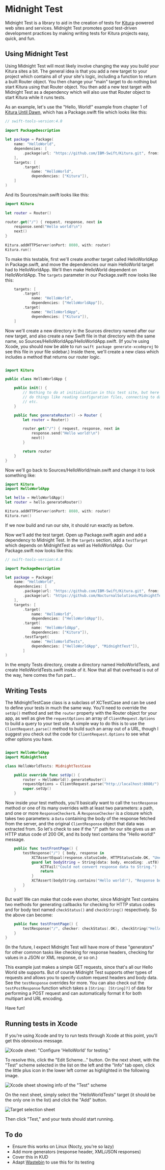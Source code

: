 # Midnight Test

Midnight Test is a library to aid in the creation of tests for [Kitura](https://kitura.io)-powered web sites and services. Midnight Test promotes good test-driven development practices by making writing tests for Kitura projects easy, quick, and fun.

## Using Midnight Test

Using Midnight Test will most likely involve changing the way you build your Kitura sites a bit. The general idea is that you add a new target to your project which contains all of your site's logic, including a function to return a built Router object. You then change your "main" target to do nothing but start Kitura using that Router object. You then add a new test target with Midnight Test as a dependency which will also use that Router object to start Kitura while it runs tests.

As an example, let's use the "Hello, World!" example from chapter 1 of [Kitura Until Dawn](https://learnkitura.com), which has a Package.swift file which looks like this:

```swift
// swift-tools-version:4.0
​
import PackageDescription
​
let package = Package(
    name: "HelloWorld",
    dependencies: [
        .package(url: "https://github.com/IBM-Swift/Kitura.git", from: "2.0.0")
    ],
    targets: [
        .target(
            name: "HelloWorld",
            dependencies: ["Kitura"]),
    ]
)
```

And its Sources/main.swift looks like this:

```swift
import Kitura
​
let router = Router()
​
router.get("/") { request, response, next in
    response.send("Hello world!\n")
    next()
}
​
Kitura.addHTTPServer(onPort: 8080, with: router)
Kitura.run()
```

To make this testable, first we'll create another target called HelloWorldApp in Package.swift, and move the dependencies our main HelloWorld target had to HelloWorldApp. We'll then make HelloWorld dependent on HelloWorldApp. The `targets` parameter in our Package.swift now looks like this:

```swift
    targets: [
        .target(
            name: "HelloWorld",
            dependencies: ["HelloWorldApp"]),
        .target(
            name: "HelloWorldApp",
            dependencies: ["Kitura"]),
    ]
```

Now we'll create a new directory in the Sources directory named after our new target, and also create a new Swift file in that directory with the same name, so Sources/HelloWorldApp/HelloWorldApp.swift. (If you're using Xcode, you should now be able to run `swift package generate-xcodeproj` to see this file in your file sidebar.) Inside there, we'll create a new class which includes a method that returns our router logic.

```swift

import Kitura

public class HelloWorldApp {

    public init() {
        // Nothing to do at initialization in this test site, but here you could
        // do things like reading configuration files, connecting to databses,
        // etc.
    }

    public func generateRouter() -> Router {
        let router = Router()

        router.get("/") { request, response, next in
            response.send("Hello world!\n")
            next()
        }

        return router
    }
}
```

Now we'll go back to Sources/HelloWorld/main.swift and change it to look something like:

```swift
import Kitura
import HelloWorldApp

let hello = HelloWorldApp()
let router = hello.generateRouter()

Kitura.addHTTPServer(onPort: 8080, with: router)
Kitura.run()
```

If we now build and run our site, it should run exactly as before.

Now we'll add the test target. Open up Package.swift again and add a dependency to Midnight Test. In the `targets` section, add a `testTarget` which depends on MidnightTest as well as HelloWorldApp. Our Package.swift now looks like this:

```swift
// swift-tools-version:4.0

import PackageDescription

let package = Package(
    name: "HelloWorld",
    dependencies: [
        .package(url: "https://github.com/IBM-Swift/Kitura.git", from: "2.0.0"),
        .package(url: "https://github.com/NocturnalSolutions/MidnightTest.git", from: "0.0.1"),
    ],
    targets: [
        .target(
            name: "HelloWorld",
            dependencies: ["HelloWorldApp"]),
        .target(
            name: "HelloWorldApp",
            dependencies: ["Kitura"]),
        .testTarget(
            name: "HelloWorldTests",
            dependencies: ["HelloWorldApp", "MidnightTest"]),
        ]
)
```

In the empty Tests directory, create a directory named HelloWorldTests, and create HelloWorldTests.swift inside of it. Now that all that overhead is out of the way, here comes the fun part…

## Writing Tests

The MidnightTestCase class is a subclass of XCTestCase and can be used to define your tests in much the same way. You'll need to override the `setUp()` method and set the `router` property with the Router object for your app, as well as give the `requestOptions`  an array of `ClientRequest.Options` to build a query to your test site. A simple way to do this is to use the `ClientRequest.parse()` method to build such an array out of a URL, though I suggest you check out the code for `ClientRequest.Options` to see what other options you have.

```swift

import HelloWorldApp
import MidnightTest

class HelloWorldTests: MidnightTestCase

    public override func setUp() {
        router = HelloWorld().generateRouter()
        requestOptions = ClientRequest.parse("http://localhost:8080/")
        super.setUp()
    }
```

Now inside your test methods, you'll basically want to call the `testResponse` method or one of its many overrides with at least two parameters: a path, and one or more `ResponseChecker`s. A `ResponseChecker` is a closure which takes two parameters: a `Data` containing the body of the response fetched from the server, and the original `ClientResponse` object that data was extracted from. So let's check to see if the "/" path for our site gives us an HTTP status code of 200 OK, and its body text contains the "Hello world!" message.

```swift
    public func testFrontPage() {
        testResponse("/") { body, response in
            XCTAssertEqual(response.statusCode, HTTPStatusCode.OK, "Unexpected status code found in response.")
            guard let bodyString = String(data: body, encoding: .utf8) else {
                XCTFail("Could not convert response data to String.")
                return
            }
            XCTAssert(bodyString.contains("Hello world!"), "Response body did not contain \"Hello world!\"")
        }
    }
```

But wait! We can make that code even shorter, since Midnight Test contains two methods for generating callbacks for checking for HTTP status codes and for body text named `checkStatus()` and `checkString()` respectively. So the above can become:

```swift
    public func testFrontPage() {
        testResponse("/", checker: checkStatus(.OK), checkString("Hello world!"))
    }
}
```

(In the future, I expect Midnight Test will have more of these "generators" for other common tasks like checking for response headers, checking for values in a JSON or XML response, or so on.)

This example just makes a simple GET requests, since that's all our Hello World site supports. But of course Midnight Test supports other types of requests and allows you to specify custom request headers and body data. See the `testResponse` overrides for more. You can also check out the `testPostResponse` function which takes a `[String: [String]?]` of data for performing a POST request and can automatically format it for both multipart and URL encoding.

Have fun!

## Running tests in Xcode

If you're using Xcode and try to run tests through Xcode at this point, you'll get this obnoxious message.

![Xcode sheet: "Configure 'HelloWorld' for testing."](Documentation/Images/not-configured.png)

To resolve this, click the "Edit Scheme…" button. On the next sheet, with the "Test" scheme selected in the list on the left and the "Info" tab open, click the little plus icon in the lower left corner as highlighted in the following image.

![Xcode sheet showing info of the "Test" scheme](Documentation/Images/click-plus.png) 

On the next sheet, simply select the "HelloWorldTests" target (it should be the only one in the list) and click the "Add" button.

![Target selection sheet](Documentation/Images/select-targets.png)

Then click "Test," and your tests should start running.

## To do
- Ensure this works on Linux (Nocty, you're so lazy)
- Add more generators (response header, XML/JSON responses)
- Cover this in KUD
- Adapt [Wastebin](https://github.com/NocturnalSolutions/Wastebin) to use this for its testing
